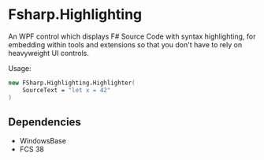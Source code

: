 # Fsharp.Highlighting
An WPF control which displays F# Source Code with syntax highlighting, for embedding within tools and extensions so that you don't have to rely on heavyweight UI controls. 

Usage:

```fsharp
new FSharp.Highlighting.Highlighter(
	SourceText = "let x = 42"
)
```

## Dependencies

- WindowsBase
- FCS 38